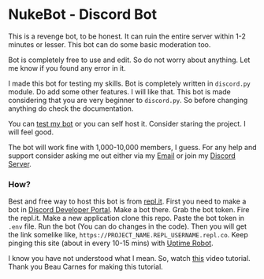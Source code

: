 # NukeBot - Discord Bot
This is a revenge bot, to be honest. It can ruin the entire server within 1-2 minutes or lesser. This bot can do some basic moderation too.

Bot is completely free to use and edit. So do not worry about anything. Let me know if you found any error in it.

I made this bot for testing my skills. Bot is completely written in `discord.py` module. Do add some other features. I will like that. This bot is made considering that you are very beginner to `discord.py`. So before changing anything do check the documentation.

You can [test my bot](https://discord.com/api/oauth2/authorize?client_id=825011717284036608&permissions=8&scope=bot) or you can self host it. Consider staring the project. I will feel good. 

The bot will work fine with 1,000-10,000 members, I guess. For any help and support consider asking me out either via my [Email](mailto:ritik0ranjan@gmail.com) or join my [Discord Server](discord.gg/NEyJxM7G7f).

### How?

Best and free way to host this bot is from [repl.it](http://repl.it "repl.it"). First you need to make a bot in [Discord Developer Portal](http://discord.com/developers/). Make a bot there. Grab the bot token. Fire the repl.it. Make a new application clone this repo. Paste the bot token in `.env` file. Run the bot (You can do changes in the code). Then you will get the link somelike like, `https://PROJECT_NAME.REPL_USERNAME.repl.co`. Keep pinging this site (about in every 10-15 mins) with [Uptime Robot](https://uptimerobot.com/). 

I know you have not understood what I mean. So, watch [this](https://www.youtube.com/watch?v=SPTfmiYiuok) video tutorial. Thank you Beau Carnes for making this tutorial.